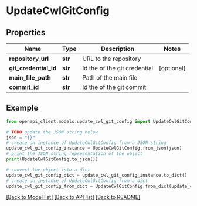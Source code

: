 # UpdateCwlGitConfig


## Properties

Name | Type | Description | Notes
------------ | ------------- | ------------- | -------------
**repository_url** | **str** | URL to the repository | 
**git_credential_id** | **str** | Id the of the git credential | [optional] 
**main_file_path** | **str** | Path of the main file | 
**commit_id** | **str** | Id the of the git commit | 

## Example

```python
from openapi_client.models.update_cwl_git_config import UpdateCwlGitConfig

# TODO update the JSON string below
json = "{}"
# create an instance of UpdateCwlGitConfig from a JSON string
update_cwl_git_config_instance = UpdateCwlGitConfig.from_json(json)
# print the JSON string representation of the object
print(UpdateCwlGitConfig.to_json())

# convert the object into a dict
update_cwl_git_config_dict = update_cwl_git_config_instance.to_dict()
# create an instance of UpdateCwlGitConfig from a dict
update_cwl_git_config_from_dict = UpdateCwlGitConfig.from_dict(update_cwl_git_config_dict)
```
[[Back to Model list]](../README.md#documentation-for-models) [[Back to API list]](../README.md#documentation-for-api-endpoints) [[Back to README]](../README.md)


